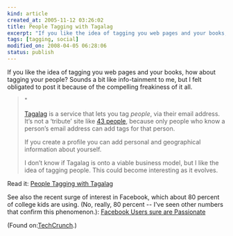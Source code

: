 ```yaml
--- 
kind: article
created_at: 2005-11-12 03:26:02
title: People Tagging with Tagalag
excerpt: "If you like the idea of tagging you web pages and your books, how about tagging your people? "
tags: [tagging, social]
modified_on: 2008-04-05 06:28:06
status: publish
---
```


<p>
If you like the idea of tagging you web pages and your books, how about tagging your people? Sounds a bit like info-tainment to me, but I felt obligated to post it because of the compelling freakiness of it all. 
</p>

<blockquote class="large">
<p>"</p><p><a href="http://www.tagalag.com"><img style="float: left" src='http://www.techcrunch.com/wp-content/tagalaglogo.jpg'class="shot" alt="" /></a><a href="http://www.tagalag.com">Tagalag</a> is a service that lets you tag <em>people</em>, via their email address. It&rsquo;s not a &lsquo;tribute&rsquo; site like <a href="http://www.43people.com">43 people</a>, because only people who know a person&rsquo;s email address can add tags for that person.</p>
	<p>If you create a profile you can add personal and geographical information about yourself.</p>
	<p>I don&rsquo;t know if Tagalag is onto a viable business model, but I like the idea of tagging people. This could become interesting as it evolves.</p>
</blockquote>

<p>Read it: <a href="http://www.techcrunch.com/2005/11/09/tag-people-with-tagalag/#comments">People Tagging with Tagalag</a></p>

See also the recent surge of interest in Facebook, which about 80 percent of college kids are using. (No, really, 80 percent -- I've seen other numbers that confirm this phenomenon.): <a href="http://feeds.feedburner.com/Techcrunch?m=387">Facebook Users sure are Passionate</a>
<p>(Found on:<a href="http://www.techcrunch.com">TechCrunch</a>.)</p>